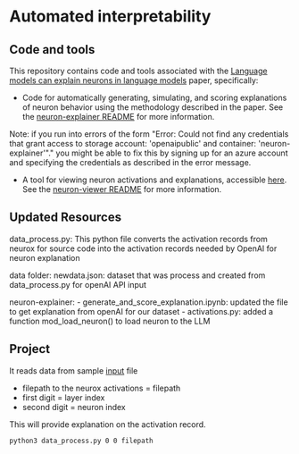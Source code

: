 # Automated interpretability

## Code and tools

This repository contains code and tools associated with the [Language models can explain neurons in
language models](https://openaipublic.blob.core.windows.net/neuron-explainer/paper/index.html) paper, specifically:

* Code for automatically generating, simulating, and scoring explanations of neuron behavior using
the methodology described in the paper. See the
[neuron-explainer README](neuron-explainer/README.md) for more information.

Note: if you run into errors of the form "Error: Could not find any credentials that grant access to storage account: 'openaipublic' and container: 'neuron-explainer'"." you might be able to fix this by signing up for an azure account and specifying the credentials as described in the error message. 

* A tool for viewing neuron activations and explanations, accessible
[here](https://openaipublic.blob.core.windows.net/neuron-explainer/neuron-viewer/index.html). See
the [neuron-viewer README](neuron-viewer/README.md) for more information.

## Updated Resources

data_process.py: This python file converts the activation records from neurox for source code into the activation records needed by OpenAI for neuron explanation

data folder:
    newdata.json: dataset that was process and created from data_process.py for openAI API input

neuron-explainer:
    - generate_and_score_explanation.ipynb: updated the file to get explanation from openAI for our dataset
    - activations.py: added a function mod_load_neuron() to load neuron to the LLM

## Project
It reads data from sample [input](/automated-interpretability-ISU/data/newdata.json) file
- filepath to the neurox activations = filepath
- first digit = layer index
- second digit = neuron index 

This will provide explanation on the activation record.
```bash
python3 data_process.py 0 0 filepath
```